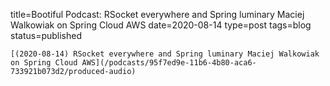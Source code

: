 
title=Bootiful Podcast: RSocket everywhere and Spring luminary Maciej Walkowiak on Spring Cloud AWS
date=2020-08-14
type=post
tags=blog
status=published
~~~~~~
[(2020-08-14) RSocket everywhere and Spring luminary Maciej Walkowiak on Spring Cloud AWS](/podcasts/95f7ed9e-11b6-4b80-aca6-733921b073d2/produced-audio) 
            